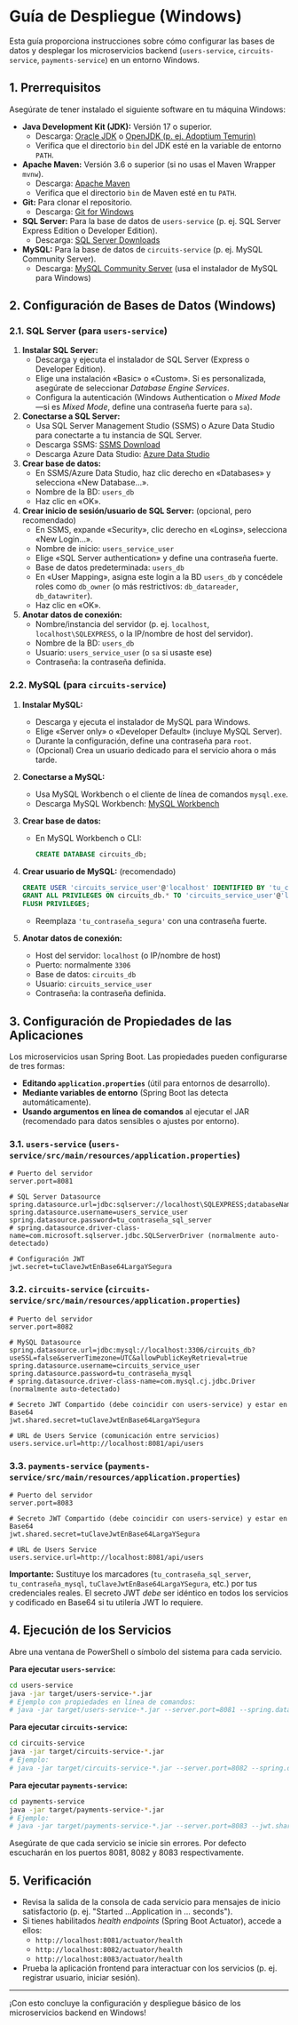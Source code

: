 # Guía de Despliegue (Windows)

Esta guía proporciona instrucciones sobre cómo configurar las bases de datos y desplegar los microservicios backend (`users-service`, `circuits-service`, `payments-service`) en un entorno Windows.

## 1. Prerrequisitos

Asegúrate de tener instalado el siguiente software en tu máquina Windows:

* **Java Development Kit (JDK):** Versión 17 o superior.
  * Descarga: [Oracle JDK](https://www.oracle.com/java/technologies/javase-jdk17-downloads.html) o [OpenJDK (p. ej. Adoptium Temurin)](https://adoptium.net/)
  * Verifica que el directorio `bin` del JDK esté en la variable de entorno `PATH`.
* **Apache Maven:** Versión 3.6 o superior (si no usas el Maven Wrapper `mvnw`).
  * Descarga: [Apache Maven](https://maven.apache.org/download.cgi)
  * Verifica que el directorio `bin` de Maven esté en tu `PATH`.
* **Git:** Para clonar el repositorio.
  * Descarga: [Git for Windows](https://git-scm.com/download/win)
* **SQL Server:** Para la base de datos de `users-service` (p. ej. SQL Server Express Edition o Developer Edition).
  * Descarga: [SQL Server Downloads](https://www.microsoft.com/en-us/sql-server/sql-server-downloads)
* **MySQL:** Para la base de datos de `circuits-service` (p. ej. MySQL Community Server).
  * Descarga: [MySQL Community Server](https://dev.mysql.com/downloads/mysql/) (usa el instalador de MySQL para Windows)

## 2. Configuración de Bases de Datos (Windows)

### 2.1. SQL Server (para `users-service`)

1. **Instalar SQL Server:**
   * Descarga y ejecuta el instalador de SQL Server (Express o Developer Edition).
   * Elige una instalación «Basic» o «Custom». Si es personalizada, asegúrate de seleccionar *Database Engine Services*.
   * Configura la autenticación (Windows Authentication o *Mixed Mode* —si es *Mixed Mode*, define una contraseña fuerte para `sa`).
2. **Conectarse a SQL Server:**
   * Usa SQL Server Management Studio (SSMS) o Azure Data Studio para conectarte a tu instancia de SQL Server.
   * Descarga SSMS: [SSMS Download](https://docs.microsoft.com/en-us/sql/ssms/download-sql-server-management-studio-ssms)
   * Descarga Azure Data Studio: [Azure Data Studio](https://docs.microsoft.com/en-us/sql/azure-data-studio/download-azure-data-studio)
3. **Crear base de datos:**
   * En SSMS/Azure Data Studio, haz clic derecho en «Databases» y selecciona «New Database…».
   * Nombre de la BD: `users_db`
   * Haz clic en «OK».
4. **Crear inicio de sesión/usuario de SQL Server:** (opcional, pero recomendado)
   * En SSMS, expande «Security», clic derecho en «Logins», selecciona «New Login…».
   * Nombre de inicio: `users_service_user`
   * Elige «SQL Server authentication» y define una contraseña fuerte.
   * Base de datos predeterminada: `users_db`
   * En «User Mapping», asigna este login a la BD `users_db` y concédele roles como `db_owner` (o más restrictivos: `db_datareader`, `db_datawriter`).
   * Haz clic en «OK».
5. **Anotar datos de conexión:**
   * Nombre/instancia del servidor (p. ej. `localhost`, `localhost\SQLEXPRESS`, o la IP/nombre de host del servidor).
   * Nombre de la BD: `users_db`
   * Usuario: `users_service_user` (o `sa` si usaste ese)
   * Contraseña: la contraseña definida.

### 2.2. MySQL (para `circuits-service`)

1. **Instalar MySQL:**
   * Descarga y ejecuta el instalador de MySQL para Windows.
   * Elige «Server only» o «Developer Default» (incluye MySQL Server).
   * Durante la configuración, define una contraseña para `root`.
   * (Opcional) Crea un usuario dedicado para el servicio ahora o más tarde.
2. **Conectarse a MySQL:**
   * Usa MySQL Workbench o el cliente de línea de comandos `mysql.exe`.
   * Descarga MySQL Workbench: [MySQL Workbench](https://dev.mysql.com/downloads/workbench/)
3. **Crear base de datos:**
   * En MySQL Workbench o CLI:

     ```sql
     CREATE DATABASE circuits_db;
     ```
4. **Crear usuario de MySQL:** (recomendado)

     ```sql
     CREATE USER 'circuits_service_user'@'localhost' IDENTIFIED BY 'tu_contraseña_segura';
     GRANT ALL PRIVILEGES ON circuits_db.* TO 'circuits_service_user'@'localhost';
     FLUSH PRIVILEGES;
     ```
   * Reemplaza `'tu_contraseña_segura'` con una contraseña fuerte.
5. **Anotar datos de conexión:**
   * Host del servidor: `localhost` (o IP/nombre de host)
   * Puerto: normalmente `3306`
   * Base de datos: `circuits_db`
   * Usuario: `circuits_service_user`
   * Contraseña: la contraseña definida.

## 3. Configuración de Propiedades de las Aplicaciones

Los microservicios usan Spring Boot. Las propiedades pueden configurarse de tres formas:

* **Editando `application.properties`** (útil para entornos de desarrollo).
* **Mediante variables de entorno** (Spring Boot las detecta automáticamente).
* **Usando argumentos en línea de comandos** al ejecutar el JAR (recomendado para datos sensibles o ajustes por entorno).

### 3.1. `users-service` (`users-service/src/main/resources/application.properties`)

```properties
# Puerto del servidor
server.port=8081

# SQL Server Datasource
spring.datasource.url=jdbc:sqlserver://localhost\SQLEXPRESS;databaseName=users_db;encrypt=true;trustServerCertificate=true;
spring.datasource.username=users_service_user
spring.datasource.password=tu_contraseña_sql_server
# spring.datasource.driver-class-name=com.microsoft.sqlserver.jdbc.SQLServerDriver (normalmente auto-detectado)

# Configuración JWT
jwt.secret=tuClaveJwtEnBase64LargaYSegura
```

### 3.2. `circuits-service` (`circuits-service/src/main/resources/application.properties`)

```properties
# Puerto del servidor
server.port=8082

# MySQL Datasource
spring.datasource.url=jdbc:mysql://localhost:3306/circuits_db?useSSL=false&serverTimezone=UTC&allowPublicKeyRetrieval=true
spring.datasource.username=circuits_service_user
spring.datasource.password=tu_contraseña_mysql
# spring.datasource.driver-class-name=com.mysql.cj.jdbc.Driver (normalmente auto-detectado)

# Secreto JWT Compartido (debe coincidir con users-service) y estar en Base64
jwt.shared.secret=tuClaveJwtEnBase64LargaYSegura

# URL de Users Service (comunicación entre servicios)
users.service.url=http://localhost:8081/api/users
```

### 3.3. `payments-service` (`payments-service/src/main/resources/application.properties`)

```properties
# Puerto del servidor
server.port=8083

# Secreto JWT Compartido (debe coincidir con users-service) y estar en Base64
jwt.shared.secret=tuClaveJwtEnBase64LargaYSegura

# URL de Users Service
users.service.url=http://localhost:8081/api/users
```

**Importante:** Sustituye los marcadores (`tu_contraseña_sql_server`, `tu_contraseña_mysql`, `tuClaveJwtEnBase64LargaYSegura`, etc.) por tus credenciales reales. El secreto JWT *debe* ser idéntico en todos los servicios y codificado en Base64 si tu utilería JWT lo requiere.

## 4. Ejecución de los Servicios

Abre una ventana de PowerShell o símbolo del sistema para cada servicio.

**Para ejecutar `users-service`:**

```bash
cd users-service
java -jar target/users-service-*.jar
# Ejemplo con propiedades en línea de comandos:
# java -jar target/users-service-*.jar --server.port=8081 --spring.datasource.password=tuContraseñaReal --jwt.secret=tuSecretoJwt
```

**Para ejecutar `circuits-service`:**

```bash
cd circuits-service
java -jar target/circuits-service-*.jar
# Ejemplo:
# java -jar target/circuits-service-*.jar --server.port=8082 --spring.datasource.password=tuContraseñaReal --jwt.shared.secret=tuSecretoJwt
```

**Para ejecutar `payments-service`:**

```bash
cd payments-service
java -jar target/payments-service-*.jar
# Ejemplo:
# java -jar target/payments-service-*.jar --server.port=8083 --jwt.shared.secret=tuSecretoJwt
```

Asegúrate de que cada servicio se inicie sin errores. Por defecto escucharán en los puertos 8081, 8082 y 8083 respectivamente.

## 5. Verificación

* Revisa la salida de la consola de cada servicio para mensajes de inicio satisfactorio (p. ej. "Started …Application in … seconds").
* Si tienes habilitados *health endpoints* (Spring Boot Actuator), accede a ellos:
  * `http://localhost:8081/actuator/health`
  * `http://localhost:8082/actuator/health`
  * `http://localhost:8083/actuator/health`
* Prueba la aplicación frontend para interactuar con los servicios (p. ej. registrar usuario, iniciar sesión).

---

¡Con esto concluye la configuración y despliegue básico de los microservicios backend en Windows!
